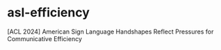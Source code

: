 # asl-efficiency
[ACL 2024] American Sign Language Handshapes Reflect Pressures for Communicative Efficiency

